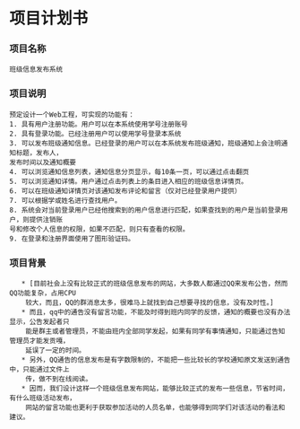 # **项目计划书** 
    
### **项目名称**
    班级信息发布系统
  
### **项目说明**  
    预定设计一个Web工程，可实现的功能有：
    1. 具有用户注册功能。用户可以在本系统使用学号注册账号  
    2. 具有登录功能。已经注册用户可以使用学号登录本系统  
    3. 可以发布班级通知信息。已经登录的用户可以在本系统发布班级通知，班级通知上会注明通知标题，发布人，  
    发布时间以及通知概要  
    4. 可以浏览通知信息列表，通知信息分页显示，每10条一页，可以通过点击翻页  
    5. 可以浏览通知详情。用户通过点击列表上的条目进入相应的班级信息详情页。  
    6. 可以在班级通知详情页对该通知发布评论和留言（仅对已经登录用户提供）  
    7. 可以根据学或姓名进行查找用户。  
    8. 系统会对当前登录用户已经他搜索到的用户信息进行匹配，如果查找到的用户是当前登录用户，则提供注销账  
    号和修改个人信息的权限，如果不匹配，则只有查看的权限。   
    9. 在登录和注册界面使用了图形验证码。  
  
### **项目背景**   
       * [目前社会上没有比较正式的班级信息发布的网站，大多数人都通过QQ来发布公告，然而QQ功能复杂，占用CPU  
        较大，而且，QQ的群消息太多，很难马上就找到自己想要寻找的信息，没有及时性。]  
       * 而且，qq中的通告没有留言功能，不能及时得到班内同学的反馈，通知的概要也没有办法显示，公告发起者只  
        能是群主或者管理员，不能由班内全部同学发起，如果有同学有事情通知，只能通过告知管理员才能发贡嘎，  
        延误了一定的时间。  
       * 另外，QQ通告的信息发布是有字数限制的，不能把一些比较长的学校通知原文发送到通告中，只能通过文件上  
        传，做不到在线阅读。  
       * 因而，我们设计这样一个班级信息发布网站，能够比较正式的发布一些信息，节省时间，有什么班级活动发布，  
        网站的留言功能也更利于获取参加活动的人员名单，也能够得到同学们对该活动的看法和建议。  
